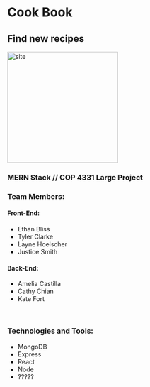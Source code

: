 # Cook Book

## Find new recipes

<img src="https://repository-images.githubusercontent.com/463989961/1517858f-84b7-423e-9c3a-95c6637df24e" alt="site" height="250"/>

<br>

### MERN Stack // COP 4331 Large Project

### Team Members:

#### Front-End:

-   Ethan Bliss
-   Tyler Clarke
-   Layne Hoelscher
-   Justice Smith

#### Back-End:

-   Amelia Castilla
-   Cathy Chian
-   Kate Fort

<br>

### Technologies and Tools:

-   MongoDB
-   Express
-   React
-   Node
-   ?????

